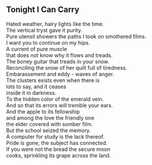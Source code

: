 Tonight I Can Carry
-------------------
Hated weather, hairy lights like the time.  
The vertical tryst gave it purity.  
Pure utensil showers the paths I took on smothered films.  
I want you to continue on my hips.  
A current of pure muscle  
that does not know why it flows and treads.  
The boney guitar that treads in your snow.  
Reconciling the snow of her quilt full of tiredness.  
Embarassement and eddy - waves of anger.  
The clusters exists even when there is  
lots to say, and it ceases  
inside it in darkness.  
To the hidden color of the emerald vein.  
And so that its errors will tremble your ears.  
And the apple to its fellowship  
and among the love the friendly one  
the elder covered with somber film.  
But the school seized the memory.  
A computer for study is the lack thereof.  
Pride is gone, the subject has connected.  
If you were not the bread the secure moon  
cooks, sprinkling its grape across the land.  
